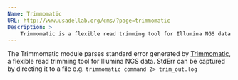 ```yaml
---
Name: Trimmomatic
URL: http://www.usadellab.org/cms/?page=trimmomatic
Description: >
    Trimmomatic is a flexible read trimming tool for Illumina NGS data
---
```


The Trimmomatic module parses standard error generated by
[Trimmomatic](http://www.usadellab.org/cms/?page=trimmomatic),
a flexible read trimming tool for Illumina NGS data. StdErr can be captured by
directing it to a file e.g. `trimmomatic command 2> trim_out.log`
